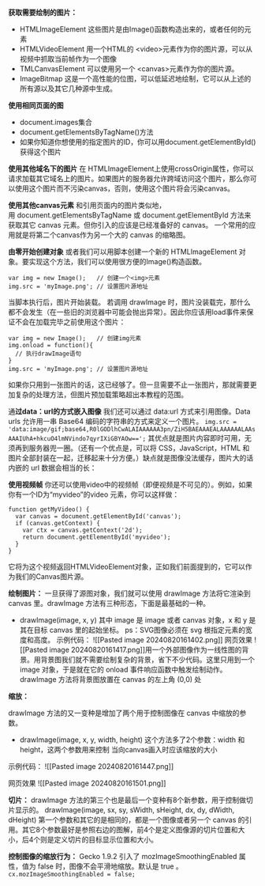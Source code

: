 **获取需要绘制的图片：**

- HTMLImageElement 这些图片是由Image()函数构造出来的，或者任何的<img>元素
- HTMLVideoElement 用一个HTML的 &lt;video&gt;元素作为你的图片源，可以从视频中抓取当前帧作为一个图像
- TMLCanvasElement 可以使用另一个 &lt;canvas&gt;元素作为你的图片源。
- ImageBitmap 这是一个高性能的位图，可以低延迟地绘制，它可以从上述的所有源以及其它几种源中生成。

  
**使用相同页面的图**
- document.images集合
- document.getElementsByTagName()方法
- 如果你知道你想使用的指定图片的ID，你可以用document.getElementById()获得这个图片

**使用其他域名下的图片**
在 HTMLImageElement上使用crossOrigin属性，你可以请求加载其它域名上的图片。如果图片的服务器允许跨域访问这个图片，那么你可以使用这个图片而不污染canvas，否则，使用这个图片将会污染canvas。

**使用其他canvas元素**
和引用页面内的图片类似地，用 document.getElementsByTagName 或 document.getElementById 方法来获取其它 canvas 元素。但你引入的应该是已经准备好的 canvas。
一个常用的应用就是将第二个canvas作为另一个大的 canvas 的缩略图。

**由零开始创建对象**
或者我们可以用脚本创建一个新的 HTMLImageElement 对象。要实现这个方法，我们可以使用很方便的Image()构造函数。
```
var img = new Image();   // 创建一个<img>元素
img.src = 'myImage.png'; // 设置图片源地址
```
当脚本执行后，图片开始装载。
若调用 drawImage 时，图片没装载完，那什么都不会发生（在一些旧的浏览器中可能会抛出异常）。因此你应该用load事件来保证不会在加载完毕之前使用这个图片：
```
var img = new Image();   // 创建img元素
img.onload = function(){
  // 执行drawImage语句
}
img.src = 'myImage.png'; // 设置图片源地址
```
如果你只用到一张图片的话，这已经够了。但一旦需要不止一张图片，那就需要更加复杂的处理方法，但图片预加载策略超出本教程的范围。

通**过data：url的方式嵌入图像**
我们还可以通过 data:url 方式来引用图像。Data urls 允许用一串 Base64 编码的字符串的方式来定义一个图片。
`img.src = 'data:image/gif;base64,R0lGODlhCwALAIAAAAAA3pn/ZiH5BAEAAAEALAAAAAALAAsAAAIUhA+hkcuO4lmNVindo7qyrIXiGBYAOw==';`
其优点就是图片内容即时可用，无须再到服务器兜一圈。（还有一个优点是，可以将 CSS，JavaScript，HTML 和 图片全部封装在一起，迁移起来十分方便。）缺点就是图像没法缓存，图片大的话内嵌的 url 数据会相当的长：

**使用视频帧**
你还可以使用video中的视频帧（即便视频是不可见的）。例如，如果你有一个ID为“myvideo”的video 元素，你可以这样做：
```
function getMyVideo() {
  var canvas = document.getElementById('canvas');
  if (canvas.getContext) {
    var ctx = canvas.getContext('2d');
    return document.getElementById('myvideo');
  }
}
```
它将为这个视频返回HTMLVideoElement对象，正如我们前面提到的，它可以作为我们的Canvas图片源。

**绘制图片：**
一旦获得了源图对象，我们就可以使用 drawImage 方法将它渲染到 canvas 里。drawImage 方法有三种形态，下面是最基础的一种。
- drawImage(image, x, y) 其中 image 是 image 或者 canvas 对象，x 和 y 是其在目标 canvas 里的起始坐标。
ps：SVG图像必须在 svg 根指定元素的宽度和高度。
示例代码：
![[Pasted image 20240820161402.png]]
网页效果
![[Pasted image 20240820161417.png]]​
用一个外部图像作为一线性图的背景。用背景图我们就不需要绘制复杂的背景，省下不少代码。这里只用到一个 image 对象，于是就在它的 onload 事件响应函数中触发绘制动作。drawImage 方法将背景图放置在 canvas 的左上角 (0,0) 处

**缩放：**

drawImage 方法的又一变种是增加了两个用于控制图像在 canvas 中缩放的参数。
- drawImage(image, x, y, width, height) 这个方法多了2个参数：width 和 height，这两个参数用来控制 当向canvas画入时应该缩放的大小

示例代码：
![[Pasted image 20240820161447.png]]​

网页效果
![[Pasted image 20240820161501.png]]​

**切片：**
drawImage 方法的第三个也是最后一个变种有8个新参数，用于控制做切片显示的。
drawImage(image, sx, sy, sWidth, sHeight, dx, dy, dWidth, dHeight)
第一个参数和其它的是相同的，都是一个图像或者另一个 canvas 的引用。其它8个参数最好是参照右边的图解，前4个是定义图像源的切片位置和大小，后4个则是定义切片的目标显示位置和大小。

**控制图像的缩放行为：**
Gecko 1.9.2 引入了 mozImageSmoothingEnabled 属性，值为 false 时，图像不会平滑地缩放。默认是 true 。
`cx.mozImageSmoothingEnabled = false;`